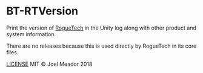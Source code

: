 # BT-RTVersion

Print the version of [RogueTech](https://www.nexusmods.com/battletech/mods/79) in the Unity log along with other product and system information.

There are no releases because this is used directly by RogueTech in its core files.

[LICENSE](LICENSE) MIT © Joel Meador 2018
